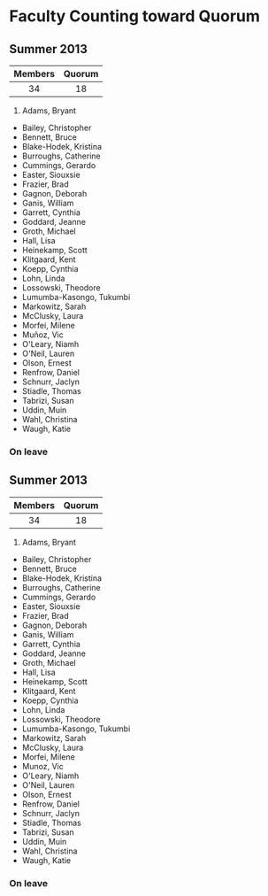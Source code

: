 Faculty Counting toward Quorum
========

## Summer 2013 ##

| Members	| Quorum	|  
| :----:	| :----:	|  
| 34	| 18	|  

1.  Adams, Bryant 
* Bailey, Christopher 
* Bennett, Bruce
* Blake-Hodek, Kristina 
* Burroughs, Catherine 
* Cummings, Gerardo 
* Easter, Siouxsie 
* Frazier, Brad 
* Gagnon, Deborah 
* Ganis, William	
* Garrett, Cynthia	
* Goddard, Jeanne 
* Groth, Michael 
* Hall, Lisa	
* Heinekamp, Scott	
* Klitgaard, Kent 
* Koepp, Cynthia 
* Lohn, Linda 
* Lossowski, Theodore 
* Lumumba-Kasongo, Tukumbi	
* Markowitz, Sarah	
* McClusky, Laura 
* Morfei, Milene 
* Muñoz, Vic 
* O'Leary, Niamh 
* O'Neil, Lauren 
* Olson, Ernest 
* Renfrow, Daniel 
* Schnurr, Jaclyn 
* Stiadle, Thomas 
* Tabrizi, Susan 
* Uddin, Muin
* Wahl, Christina	
* Waugh, Katie 

### On leave ###


## Summer 2013 ##

| Members	| Quorum	|  
| :----:	| :----:	|  
| 34	| 18	|  

1.  Adams, Bryant 
* Bailey, Christopher 
* Bennett, Bruce
* Blake-Hodek, Kristina 
* Burroughs, Catherine 
* Cummings, Gerardo 
* Easter, Siouxsie 
* Frazier, Brad 
* Gagnon, Deborah 
* Ganis, William	
* Garrett, Cynthia	
* Goddard, Jeanne 
* Groth, Michael 
* Hall, Lisa	
* Heinekamp, Scott	
* Klitgaard, Kent 
* Koepp, Cynthia 
* Lohn, Linda 
* Lossowski, Theodore 
* Lumumba-Kasongo, Tukumbi	
* Markowitz, Sarah	
* McClusky, Laura 
* Morfei, Milene 
* Munoz, Vic 
* O'Leary, Niamh 
* O'Neil, Lauren 
* Olson, Ernest 
* Renfrow, Daniel 
* Schnurr, Jaclyn 
* Stiadle, Thomas 
* Tabrizi, Susan 
* Uddin, Muin
* Wahl, Christina	
* Waugh, Katie 

### On leave ###


